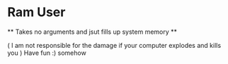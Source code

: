 # Ram User

**
Takes no arguments and jsut fills up system memory
**


( I am not responsible for the damage if your computer explodes and kills you ) Have fun :) somehow
